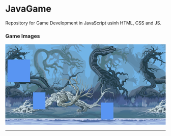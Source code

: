 # JavaGame

Repository for Game Development in JavaScript usinh HTML, CSS and JS.

### Game Images

![Jogo 2D](Game.png)

---